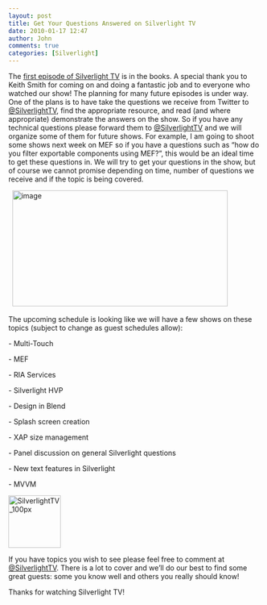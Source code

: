 ```yaml
---
layout: post
title: Get Your Questions Answered on Silverlight TV
date: 2010-01-17 12:47
author: John
comments: true
categories: [Silverlight]
---
```

<p>The <a href="http://channel9.msdn.com/shows/SilverlightTV/Out-of-Browser-in-Silverlight-4-Silverlight-TV-Episode-1/">first episode of Silverlight TV</a> is in the books. A special thank you to Keith Smith for coming on and doing a fantastic job and to everyone who watched our show! The planning for many future episodes is under way. One of the plans is to have take the questions we receive from Twitter to <a href="http://www.twitter.com/SilverlightTV">@SilverlightTV</a>, find the appropriate resource, and read (and where appropriate) demonstrate the answers on the show. So if you have any technical questions please forward them to <a href="http://www.twitter.com/SilverlightTV">@SilverlightTV</a> and we will organize some of them for future shows. For example, I am going to shoot some shows next week on MEF so if you have a questions such as “how do you filter exportable components using MEF?”, this would be an ideal time to get these questions in. We will try to get your questions in the show, but of course we cannot promise depending on time, number of questions we receive and if the topic is being covered. </p>  <p>&#160; <a href="http://channel9.msdn.com/shows/SilverlightTV/"><img style="border-bottom: 0px; border-left: 0px; display: inline; border-top: 0px; border-right: 0px" title="image" border="0" alt="image" src="http://images.johnpapa.net/wp-content/uploads/files/media/image/WindowsLiveWriter/GetYourQuestionsAnsweredonSilverlightTV_86D6/image_3.png" width="428" height="230" /></a></p>  <p>The upcoming schedule is looking like we will have a few shows on these topics (subject to change as guest schedules allow):</p>  <p>- Multi-Touch</p>  <p>- MEF</p>  <p>- RIA Services</p>  <p>- Silverlight HVP</p>  <p>- Design in Blend</p>  <p>- Splash screen creation</p>  <p>- XAP size management</p>  <p>- Panel discussion on general Silverlight questions</p>  <p>- New text features in Silverlight</p>  <p>- MVVM</p>  <p><a href="http://twitter.com/SilverlightTV"><img style="border-bottom: 0px; border-left: 0px; display: inline; border-top: 0px; border-right: 0px" title="SilverlightTV_100px" border="0" alt="SilverlightTV_100px" src="http://images.johnpapa.net/wp-content/uploads/files/media/image/WindowsLiveWriter/GetYourQuestionsAnsweredonSilverlightTV_86D6/SilverlightTV_100px_3.png" width="104" height="104" /></a></p>  <p>If you have topics you wish to see please feel free to comment at <a href="http://www.twitter.com/SilverlightTV">@SilverlightTV</a>. There is a lot to cover and we’ll do our best to find some great guests: some you know well and others you really should know!</p>  <p>Thanks for watching Silverlight TV!</p>

